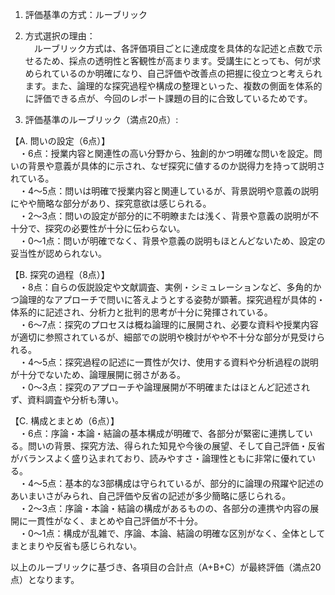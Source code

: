 1. 評価基準の方式：ルーブリック

2. 方式選択の理由：  
　ルーブリック方式は、各評価項目ごとに達成度を具体的な記述と点数で示せるため、採点の透明性と客観性が高まります。受講生にとっても、何が求められているのか明確になり、自己評価や改善点の把握に役立つと考えられます。また、論理的な探究過程や構成の整理といった、複数の側面を体系的に評価できる点が、今回のレポート課題の目的に合致しているためです。

3. 評価基準のルーブリック（満点20点）:

【A. 問いの設定（6点）】  
　・6点：授業内容と関連性の高い分野から、独創的かつ明確な問いを設定。問いの背景や意義が具体的に示され、なぜ探究に値するのか説得力を持って説明されている。  
　・4～5点：問いは明確で授業内容と関連しているが、背景説明や意義の説明にやや簡略な部分があり、探究意欲は感じられる。  
　・2～3点：問いの設定が部分的に不明瞭または浅く、背景や意義の説明が不十分で、探究の必要性が十分に伝わらない。  
　・0～1点：問いが明確でなく、背景や意義の説明もほとんどないため、設定の妥当性が認められない。

【B. 探究の過程（8点）】  
　・8点：自らの仮説設定や文献調査、実例・シミュレーションなど、多角的かつ論理的なアプローチで問いに答えようとする姿勢が顕著。探究過程が具体的・体系的に記述され、分析力と批判的思考が十分に発揮されている。  
　・6～7点：探究のプロセスは概ね論理的に展開され、必要な資料や授業内容が適切に参照されているが、細部での説明や検討がやや不十分な部分が見受けられる。  
　・4～5点：探究過程の記述に一貫性が欠け、使用する資料や分析過程の説明が十分でないため、論理展開に弱さがある。  
　・0～3点：探究のアプローチや論理展開が不明確またはほとんど記述されず、資料調査や分析も薄い。

【C. 構成とまとめ（6点）】  
　・6点：序論・本論・結論の基本構成が明確で、各部分が緊密に連携している。問いの背景、探究方法、得られた知見や今後の展望、そして自己評価・反省がバランスよく盛り込まれており、読みやすさ・論理性ともに非常に優れている。  
　・4～5点：基本的な3部構成は守られているが、部分的に論理の飛躍や記述のあいまいさがみられ、自己評価や反省の記述が多少簡略に感じられる。  
　・2～3点：序論・本論・結論の構成があるものの、各部分の連携や内容の展開に一貫性がなく、まとめや自己評価が不十分。  
　・0～1点：構成が乱雑で、序論、本論、結論の明確な区別がなく、全体としてまとまりや反省も感じられない。

以上のルーブリックに基づき、各項目の合計点（A+B+C）が最終評価（満点20点）となります。